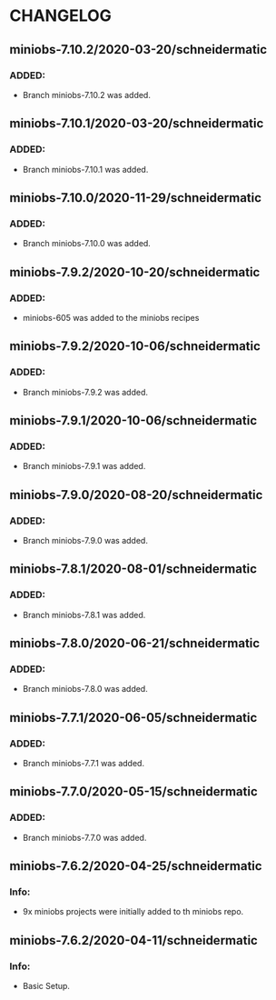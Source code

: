 # CHANGELOG

## miniobs-7.10.2/2020-03-20/schneidermatic

### ADDED:
- Branch miniobs-7.10.2 was added.

## miniobs-7.10.1/2020-03-20/schneidermatic

### ADDED:
- Branch miniobs-7.10.1 was added.

## miniobs-7.10.0/2020-11-29/schneidermatic

### ADDED:
- Branch miniobs-7.10.0 was added.

## miniobs-7.9.2/2020-10-20/schneidermatic

### ADDED:
- miniobs-605 was added to the miniobs recipes

## miniobs-7.9.2/2020-10-06/schneidermatic

### ADDED:
- Branch miniobs-7.9.2 was added.

## miniobs-7.9.1/2020-10-06/schneidermatic

### ADDED:
- Branch miniobs-7.9.1 was added.

## miniobs-7.9.0/2020-08-20/schneidermatic

### ADDED:
- Branch miniobs-7.9.0 was added.

## miniobs-7.8.1/2020-08-01/schneidermatic

### ADDED:
- Branch miniobs-7.8.1 was added.

## miniobs-7.8.0/2020-06-21/schneidermatic

### ADDED:
- Branch miniobs-7.8.0 was added.

## miniobs-7.7.1/2020-06-05/schneidermatic

### ADDED:
- Branch miniobs-7.7.1 was added.

## miniobs-7.7.0/2020-05-15/schneidermatic

### ADDED:
- Branch miniobs-7.7.0 was added.

## miniobs-7.6.2/2020-04-25/schneidermatic

### Info:
- 9x miniobs projects were initially added to th miniobs repo.

## miniobs-7.6.2/2020-04-11/schneidermatic

### Info:
- Basic Setup.
